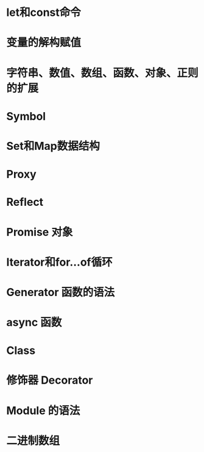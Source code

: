 # let和const命令

# 变量的解构赋值

# 字符串、数值、数组、函数、对象、正则的扩展

# Symbol

# Set和Map数据结构

# Proxy

# Reflect

# Promise 对象

# Iterator和for...of循环

# Generator 函数的语法

# async 函数

# Class

# 修饰器 Decorator

# Module 的语法

# 二进制数组